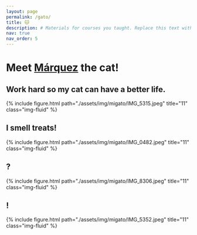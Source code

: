 ```yaml
---
layout: page
permalink: /gato/
title: 🐱
description: # Materials for courses you taught. Replace this text with your description.
nav: true
nav_order: 5
---
```


# Meet [Márquez](https://www.instagram.com/marx_marquez_/) the cat! 

## Work hard so my cat can have a better life.

{% include figure.html path="./assets/img/migato/IMG_5315.jpeg" title="11" class="img-fluid" %}


## I smell treats!
{% include figure.html path="./assets/img/migato/IMG_0482.jpeg" title="11" class="img-fluid" %}

## ?
{% include figure.html path="./assets/img/migato/IMG_8306.jpeg" title="11" class="img-fluid" %}

## !
{% include figure.html path="./assets/img/migato/IMG_5352.jpeg" title="11" class="img-fluid" %}
